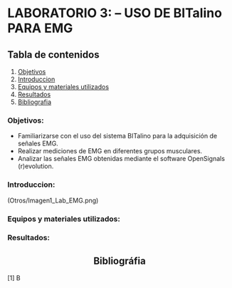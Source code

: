 # **LABORATORIO 3: – USO DE BITalino PARA EMG**
## **Tabla de contenidos**
1. [Objetivos](#Objetivos)
2. [Introduccion](#Introduccion)
3. [Equipos y materiales utilizados](#Equipos)
4. [Resultados](#Resultados)
5. [Bibliografia](#Bibliografia)
### **Objetivos:**<a id="Objetivos"></a>
* Familiarizarse con el uso del sistema BITalino para la adquisición de señales EMG.
* Realizar mediciones de EMG en diferentes grupos musculares.
* Analizar las señales EMG obtenidas mediante el software OpenSignals (r)evolution.
### **Introduccion:**<a id="Introduccion"></a>
(Otros/Imagen1_Lab_EMG.png)
### **Equipos y materiales utilizados:**<a id="Equipos"></a>
### **Resultados:**<a id="Resultados"></a>
<h2 style = "text-align: center;">Bibliográfia</h2><a id="Bibliografia"></a>
[1]	B
